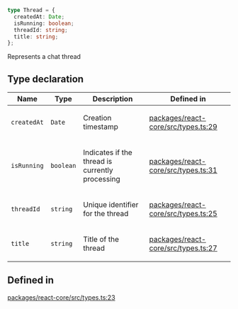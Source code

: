 ```ts
type Thread = {
  createdAt: Date;
  isRunning: boolean;
  threadId: string;
  title: string;
};
```

Represents a chat thread

## Type declaration

<table>
<thead>
<tr>
<th>Name</th>
<th>Type</th>
<th>Description</th>
<th>Defined in</th>
</tr>
</thead>
<tbody>
<tr>
<td>

`createdAt`

</td>
<td>

`Date`

</td>
<td>

Creation timestamp

</td>
<td>

[packages/react-core/src/types.ts:29](https://github.com/thesysdev/crayonai/blob/6eac6f4f2cad380ceb23505021a977f1a24045b3/frontend-sdk/packages/react-core/src/types.ts#L29)

</td>
</tr>
<tr>
<td>

`isRunning`

</td>
<td>

`boolean`

</td>
<td>

Indicates if the thread is currently processing

</td>
<td>

[packages/react-core/src/types.ts:31](https://github.com/thesysdev/crayonai/blob/6eac6f4f2cad380ceb23505021a977f1a24045b3/frontend-sdk/packages/react-core/src/types.ts#L31)

</td>
</tr>
<tr>
<td>

`threadId`

</td>
<td>

`string`

</td>
<td>

Unique identifier for the thread

</td>
<td>

[packages/react-core/src/types.ts:25](https://github.com/thesysdev/crayonai/blob/6eac6f4f2cad380ceb23505021a977f1a24045b3/frontend-sdk/packages/react-core/src/types.ts#L25)

</td>
</tr>
<tr>
<td>

`title`

</td>
<td>

`string`

</td>
<td>

Title of the thread

</td>
<td>

[packages/react-core/src/types.ts:27](https://github.com/thesysdev/crayonai/blob/6eac6f4f2cad380ceb23505021a977f1a24045b3/frontend-sdk/packages/react-core/src/types.ts#L27)

</td>
</tr>
</tbody>
</table>

## Defined in

[packages/react-core/src/types.ts:23](https://github.com/thesysdev/crayonai/blob/6eac6f4f2cad380ceb23505021a977f1a24045b3/frontend-sdk/packages/react-core/src/types.ts#L23)
